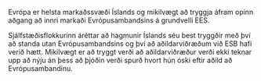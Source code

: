 Evrópa er helsta markaðssvæði Íslands og mikilvægt að tryggja áfram opinn aðgang að innri markaði Evrópusambandsins á grundvelli EES.

Sjálfstæðisflokkurinn áréttar að hagmunir Íslands séu best tryggðir með því að standa utan Evrópusambandsins og því að aðildarviðræðum við ESB hafi verið hætt. Mikilvægt er að tryggt verði að aðildarviðræður verði ekki teknar upp að nýju án þess að þjóðin verði spurð hvort hún óski eftir aðild að Evrópusambandinu.
